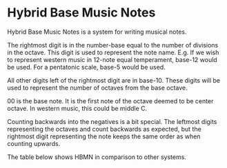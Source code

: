 # Hybrid Base Music Notes

Hybrid Base Music Notes is a system for writing musical notes.

The rightmost digit is in the number-base equal to the number of divisions in the octave. This digit is used to
represent the note name. E.g. If we wish to represent western music in 12-note equal temperament, base-12 would be used. For a pentatonic scale, base-5 would
be used.

All other digits left of the rightmost digit are in base-10.
These digits will be used to represent the number of octaves
from the base octave.

00 is the base note. It is the first note of the octave deemed to be center octave. In western music, this could be
middle C.

Counting backwards into the negatives is a bit special. The leftmost digits representing the octaves and count backwards as expected, but the rightmost digit representing the note keeps the same order as when counting upwards.

The table below shows HBMN in comparison to other systems.







